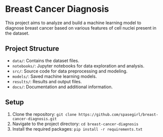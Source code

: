 
# Breast Cancer Diagnosis

This project aims to analyze and build a machine learning model to diagnose breast cancer based on various features of cell nuclei present in the dataset.

## Project Structure
- `data/`: Contains the dataset files.
- `notebooks/`: Jupyter notebooks for data exploration and analysis.
- `src/`: Source code for data preprocessing and modeling.
- `models/`: Saved machine learning models.
- `results/`: Results and output files.
- `docs/`: Documentation and additional information.

## Setup
1. Clone the repository: `git clone https://github.com/spasegirl/breast-cancer-diagnosis.git`
2. Navigate to the project directory: `cd breast-cancer-diagnosis`
3. Install the required packages: `pip install -r requirements.txt`
